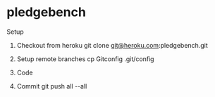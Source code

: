 pledgebench
===========
Setup

1. Checkout from heroku
  git clone git@heroku.com:pledgebench.git

2. Setup remote branches
  cp Gitconfig .git/config

3. Code

4. Commit
  git push all --all
